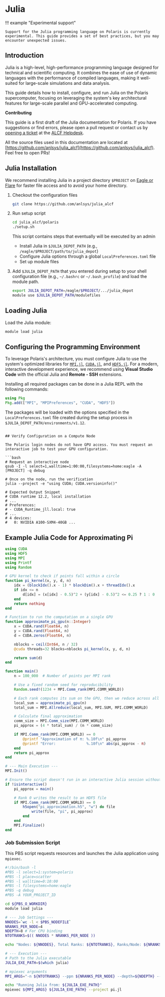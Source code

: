 # Julia
!!! example "Experimental support"

    Support for the Julia programming language on Polaris is currently experimental. This guide provides a set of best practices, but you may encounter unexpected issues.

## Introduction
Julia is a high-level, high-performance programming language designed for technical and scientific computing. It combines the ease of use of dynamic languages with the performance of compiled languages, making it well-suited for large-scale simulations and data analysis.

This guide details how to install, configure, and run Julia on the Polaris supercomputer, focusing on leveraging the system's key architectural features for large-scale parallel and GPU-accelerated computing.

**Contributing**

This guide is a first draft of the Julia documentation for Polaris. If you have
suggestions or find errors, please open a pull request or contact us by
[opening a ticket](../../support/ticket.md) at the [ALCF Helpdesk](mailto:support@alcf.anl.gov).

All the source files used in this documentation are located at [https://github.com/anlsys/julia_alcf](https://github.com/anlsys/julia_alcf). Feel free to open PRs!

## Julia Installation

We recommend installing Julia in a project directory `$PROJECT` on [Eagle or Flare](../../data-management/filesystem-and-storage/index.md) for faster file access and to avoid your home directory.

1. Checkout the configuration files
    ```bash
    git clone https://github.com/anlsys/julia_alcf
    ```
2. Run setup script
    ```bash
    cd julia_alcf/polaris
    ./setup.sh
    ```
    This script contains steps that eventually will be executed by an admin
    + Install Julia in `$JULIA_DEPOT_PATH` (e.g., `/eagle/$PROJECT/path/to/julia_depot`)
    + Configure Julia options through a global `LocalPreferences.toml` file
    + Set up module files
3. Add `$JULIA_DEPOT_PATH` that you entered during setup to your shell configuration file (e.g., `~/.bashrc` or `~/.bash_profile`) and load the module path.

    ```bash
    export JULIA_DEPOT_PATH=/eagle/$PROJECT/.../julia_depot
    module use $JULIA_DEPOT_PATH/modulefiles
    ```

## Loading Julia
Load the Julia module:
```bash
module load julia
```

## Configuring the Programming Environment
To leverage Polaris's architecture, you must configure Julia to use the system's optimized libraries for [`MPI.jl`](https://github.com/JuliaParallel/MPI.jl), [`CUDA.jl`](https://github.com/JuliaGPU/CUDA.jl), and [`HDF5.jl`](https://juliaio.github.io/HDF5.jl/stable/). For a modern, interactive development experience, we recommend using **Visual Studio Code** with the official Julia and **Remote - SSH** extensions.

Installing all required packages can be done in a Julia REPL with the following commands:
```julia
using Pkg
Pkg.add(["MPI", "MPIPreferences", "CUDA", "HDF5"])
```
The packages will be loaded with the options specified in the `LocalPreferences.toml` file created during the setup process in `$JULIA_DEPOT_PATH/environments/v1.12`.

```

## Verify Configuration on a Compute Node

The Polaris login nodes do not have GPU access. You must request an interactive job to test your GPU configuration.

```bash
# Request an interactive node
qsub -I -l select=1,walltime=1:00:00,filesystems=home:eagle -A [PROJECT] -q debug

# Once on the node, run the verification
julia --project -e "using CUDA; CUDA.versioninfo()"

# Expected Output Snippet
# CUDA runtime 12.2, local installation
# ...
# Preferences:
# - CUDA_Runtime_jll.local: true
# ...
# 4 devices:
#   0: NVIDIA A100-SXM4-40GB ...
```

## Example Julia Code for Approximating Pi

```julia linenums="1" title="pi.jl"
using CUDA
using HDF5
using MPI
using Printf
using Random

# GPU kernel to check if points fall within a circle
function pi_kernel(x, y, d, n)
    idx = (blockIdx().x - 1) * blockDim().x + threadIdx().x
    if idx <= n
        d[idx] = (x[idx] - 0.5)^2 + (y[idx] - 0.5)^2 <= 0.25 ? 1 : 0
    end
    return nothing
end

# Function to run the computation on a single GPU
function approximate_pi_gpu(n::Integer)
    x = CUDA.rand(Float64, n)
    y = CUDA.rand(Float64, n)
    d = CUDA.zeros(Float64, n)

    nblocks = ceil(Int64, n / 32)
    @cuda threads=32 blocks=nblocks pi_kernel(x, y, d, n)

    return sum(d)
end

function main()
    n = 100_000  # Number of points per MPI rank

    # Use a fixed random seed for reproducibility
    Random.seed!(1234 + MPI.Comm_rank(MPI.COMM_WORLD))

    # Each rank computes its sum on the GPU, then we reduce across all ranks
    local_sum = approximate_pi_gpu(n)
    total_sum = MPI.Allreduce(local_sum, MPI.SUM, MPI.COMM_WORLD)

    # Calculate final approximation
    comm_size = MPI.Comm_size(MPI.COMM_WORLD)
    pi_approx = (4 * total_sum) / (n * comm_size)

    if MPI.Comm_rank(MPI.COMM_WORLD) == 0
        @printf "Approximation of π: %.10f\n" pi_approx
        @printf "Error:              %.10f\n" abs(pi_approx - π)
    end
    return pi_approx
end

# --- Main Execution ---
MPI.Init()

# Ensure the script doesn't run in an interactive Julia session without MPI
if !isinteractive()
    pi_approx = main()

    # Rank 0 writes the result to an HDF5 file
    if MPI.Comm_rank(MPI.COMM_WORLD) == 0
        h5open("pi_approximation.h5", "w") do file
            write(file, "pi", pi_approx)
        end
    end
    MPI.Finalize()
end
```

### Job Submission Script

This PBS script requests resources and launches the Julia application using `mpiexec`.
```bash linenums="1" title="submit.sh"
#!/bin/bash -l
#PBS -l select=1:system=polaris
#PBS -l place=scatter
#PBS -l walltime=0:10:00
#PBS -l filesystems=home:eagle
#PBS -q debug
#PBS -A YOUR_PROJECT_ID

cd ${PBS_O_WORKDIR}
module load julia

# --- Job Settings ---
NNODES=`wc -l < $PBS_NODEFILE`
NRANKS_PER_NODE=4
NDEPTH=8 # For CPU binding
NTOTRANKS=$(( NNODES * NRANKS_PER_NODE ))

echo "Nodes: ${NNODES}, Total Ranks: ${NTOTRANKS}, Ranks/Node: ${NRANKS_PER_NODE}"

# --- Execution ---
# Path to the Julia executable
JULIA_EXE_PATH=$(which julia)

# mpiexec arguments
MPI_ARGS="-n ${NTOTRANKS} --ppn ${NRANKS_PER_NODE} --depth=${NDEPTH} --cpu-bind depth"

echo "Running Julia from: ${JULIA_EXE_PATH}"
mpiexec ${MPI_ARGS} ${JULIA_EXE_PATH} --project pi.jl
```
